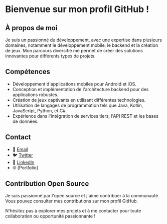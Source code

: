 # Bienvenue sur mon profil GitHub !

## À propos de moi
Je suis un passionné du développement, avec une expertise dans plusieurs domaines, notamment le développement mobile, le backend et la création de jeux. Mon parcours diversifié me permet de créer des solutions innovantes pour différents types de projets.

## Compétences
- Développement d'applications mobiles pour Android et iOS.
- Conception et implémentation de l'architecture backend pour des applications robustes.
- Création de jeux captivants en utilisant différentes technologies.
- Utilisation de langages de programmation tels que Java, Kotlin, JavaScript, Python, et C#.
- Expérience dans l'intégration de services tiers, l'API REST et les bases de données.


## Contact
- 📧 [Email](mailto:ibrockeeb@gmail.com)
- 🐦 [Twitter](https://twitter.com/ibk)
- 💼 [LinkedIn](https://www.linkedin.com/in/rockeeb_ibikunle)
- 🌐 [Portfolio]

## Contribution Open Source
Je suis passionné par l'open source et j'aime contribuer à la communauté. Vous pouvez consulter mes contributions sur mon profil GitHub.

N'hésitez pas à explorer mes projets et à me contacter pour toute collaboration ou opportunité passionnante !
